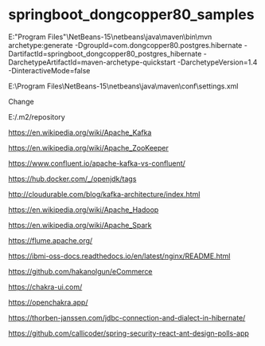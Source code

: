 # springboot_dongcopper80_samples

E:\"Program Files"\NetBeans-15\netbeans\java\maven\bin\mvn archetype:generate -DgroupId=com.dongcopper80.postgres.hibernate -DartifactId=springboot_dongcopper80_postgres_hibernate -DarchetypeArtifactId=maven-archetype-quickstart -DarchetypeVersion=1.4 -DinteractiveMode=false


E:\Program Files\NetBeans-15\netbeans\java\maven\conf\settings.xml

Change

<localRepository>E:/.m2/repository</localRepository>


https://en.wikipedia.org/wiki/Apache_Kafka

https://en.wikipedia.org/wiki/Apache_ZooKeeper

https://www.confluent.io/apache-kafka-vs-confluent/

https://hub.docker.com/_/openjdk/tags

http://cloudurable.com/blog/kafka-architecture/index.html

https://en.wikipedia.org/wiki/Apache_Hadoop

https://en.wikipedia.org/wiki/Apache_Spark

https://flume.apache.org/

https://ibmi-oss-docs.readthedocs.io/en/latest/nginx/README.html

https://github.com/hakanolgun/eCommerce

https://chakra-ui.com/

https://openchakra.app/

https://thorben-janssen.com/jdbc-connection-and-dialect-in-hibernate/

https://github.com/callicoder/spring-security-react-ant-design-polls-app
